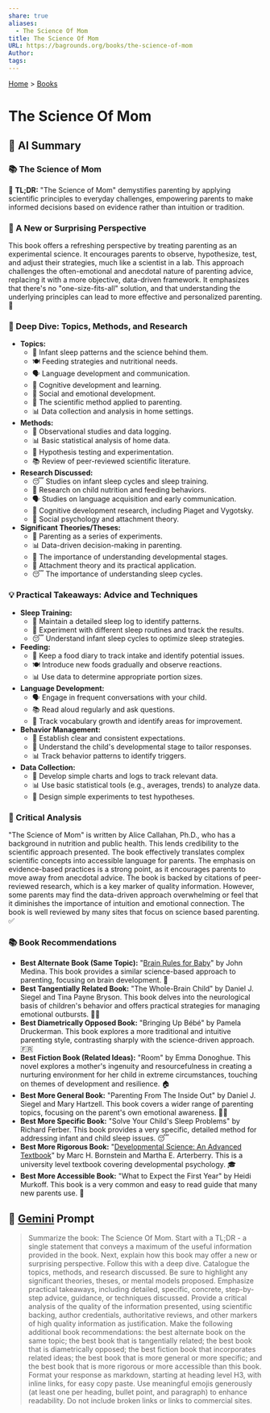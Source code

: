 ```yaml
---
share: true
aliases:
  - The Science Of Mom
title: The Science Of Mom
URL: https://bagrounds.org/books/the-science-of-mom
Author: 
tags: 
---
```

[Home](../index.md) > [Books](./index.md)  
# The Science Of Mom  
## 🤖 AI Summary  
### 📚 The Science of Mom  
🧠 **TL;DR:** "The Science of Mom" demystifies parenting by applying scientific principles to everyday challenges, empowering parents to make informed decisions based on evidence rather than intuition or tradition.  
  
### 🤯 A New or Surprising Perspective  
This book offers a refreshing perspective by treating parenting as an experimental science. It encourages parents to observe, hypothesize, test, and adjust their strategies, much like a scientist in a lab. This approach challenges the often-emotional and anecdotal nature of parenting advice, replacing it with a more objective, data-driven framework. It emphasizes that there's no "one-size-fits-all" solution, and that understanding the underlying principles can lead to more effective and personalized parenting. 🔬  
  
### 🧐 Deep Dive: Topics, Methods, and Research  
* **Topics:**  
    * 👶 Infant sleep patterns and the science behind them.  
    * 🍽️ Feeding strategies and nutritional needs.  
    * 🗣️ Language development and communication.  
    * 🧠 Cognitive development and learning.  
    * 🤝 Social and emotional development.  
    * 🧪 The scientific method applied to parenting.  
    * 📊 Data collection and analysis in home settings.  
* **Methods:**  
    * 📝 Observational studies and data logging.  
    * 📊 Basic statistical analysis of home data.  
    * 🧪 Hypothesis testing and experimentation.  
    * 📚 Review of peer-reviewed scientific literature.  
* **Research Discussed:**  
    * 😴 Studies on infant sleep cycles and sleep training.  
    * 🍎 Research on child nutrition and feeding behaviors.  
    * 🗣️ Studies on language acquisition and early communication.  
    * 🧠 Cognitive development research, including Piaget and Vygotsky.  
    * 🤝 Social psychology and attachment theory.  
* **Significant Theories/Theses:**  
    * 🧪 Parenting as a series of experiments.  
    * 📊 Data-driven decision-making in parenting.  
    * 🧠 The importance of understanding developmental stages.  
    * 🤝 Attachment theory and its practical application.  
    * 😴 The importance of understanding sleep cycles.  
  
### 💡 Practical Takeaways: Advice and Techniques  
* **Sleep Training:**  
    * 📝 Maintain a detailed sleep log to identify patterns.  
    * 🧪 Experiment with different sleep routines and track the results.  
    * 😴 Understand infant sleep cycles to optimize sleep strategies.  
* **Feeding:**  
    * 🍎 Keep a food diary to track intake and identify potential issues.  
    * 🍽️ Introduce new foods gradually and observe reactions.  
    * 📊 Use data to determine appropriate portion sizes.  
* **Language Development:**  
    * 🗣️ Engage in frequent conversations with your child.  
    * 📚 Read aloud regularly and ask questions.  
    * 📝 Track vocabulary growth and identify areas for improvement.  
* **Behavior Management:**  
    * 🤝 Establish clear and consistent expectations.  
    * 🧠 Understand the child's developmental stage to tailor responses.  
    * 📊 Track behavior patterns to identify triggers.  
* **Data Collection:**  
    * 📝 Develop simple charts and logs to track relevant data.  
    * 📊 Use basic statistical tools (e.g., averages, trends) to analyze data.  
    * 🧪 Design simple experiments to test hypotheses.  
  
### 🧐 Critical Analysis  
"The Science of Mom" is written by Alice Callahan, Ph.D., who has a background in nutrition and public health. This lends credibility to the scientific approach presented. The book effectively translates complex scientific concepts into accessible language for parents. The emphasis on evidence-based practices is a strong point, as it encourages parents to move away from anecdotal advice. The book is backed by citations of peer-reviewed research, which is a key marker of quality information. However, some parents may find the data-driven approach overwhelming or feel that it diminishes the importance of intuition and emotional connection. The book is well reviewed by many sites that focus on science based parenting. ✅  
  
### 📚 Book Recommendations  
* **Best Alternate Book (Same Topic):** "[Brain Rules for Baby](./brain-rules-for-baby.md)" by John Medina. This book provides a similar science-based approach to parenting, focusing on brain development. 🧠  
* **Best Tangentially Related Book:** "The Whole-Brain Child" by Daniel J. Siegel and Tina Payne Bryson. This book delves into the neurological basis of children's behavior and offers practical strategies for managing emotional outbursts. 🧠🤝  
* **Best Diametrically Opposed Book:** "Bringing Up Bébé" by Pamela Druckerman. This book explores a more traditional and intuitive parenting style, contrasting sharply with the science-driven approach. 🇫🇷  
* **Best Fiction Book (Related Ideas):** "Room" by Emma Donoghue. This novel explores a mother's ingenuity and resourcefulness in creating a nurturing environment for her child in extreme circumstances, touching on themes of development and resilience. 🏠  
* **Best More General Book:** "Parenting From The Inside Out" by Daniel J. Siegel and Mary Hartzell. This book covers a wider range of parenting topics, focusing on the parent's own emotional awareness. 🧘‍♀️  
* **Best More Specific Book:** "Solve Your Child's Sleep Problems" by Richard Ferber. This book provides a very specific, detailed method for addressing infant and child sleep issues. 😴  
* **Best More Rigorous Book:** "[Developmental Science: An Advanced Textbook](./developmental-science.md)" by Marc H. Bornstein and Martha E. Arterberry. This is a university level textbook covering developmental psychology. 🎓  
* **Best More Accessible Book:** "What to Expect the First Year" by Heidi Murkoff. This book is a very common and easy to read guide that many new parents use. 👶  
  
## 💬 [Gemini](https://gemini.google.com) Prompt  
> Summarize the book: The Science Of Mom. Start with a TL;DR - a single statement that conveys a maximum of the useful information provided in the book. Next, explain how this book may offer a new or surprising perspective. Follow this with a deep dive. Catalogue the topics, methods, and research discussed. Be sure to highlight any significant theories, theses, or mental models proposed. Emphasize practical takeaways, including detailed, specific, concrete, step-by-step advice, guidance, or techniques discussed. Provide a critical analysis of the quality of the information presented, using scientific backing, author credentials, authoritative reviews, and other markers of high quality information as justification. Make the following additional book recommendations: the best alternate book on the same topic; the best book that is tangentially related; the best book that is diametrically opposed; the best fiction book that incorporates related ideas; the best book that is more general or more specific; and the best book that is more rigorous or more accessible than this book. Format your response as markdown, starting at heading level H3, with inline links, for easy copy paste. Use meaningful emojis generously (at least one per heading, bullet point, and paragraph) to enhance readability. Do not include broken links or links to commercial sites.  
